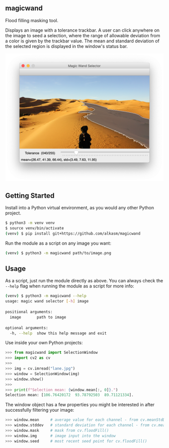 ## magicwand

Flood filling masking tool.

Displays an image with a tolerance trackbar. A user can click anywhere on the image to seed a selection, where the range of allowable deviation from a color is given by the trackbar value. The mean and standard deviation of the selected region is displayed in the window's status bar.

![Example Image](readme-example.png)

## Getting Started

Install into a Python virtual environment, as you would any other Python project.

```sh
$ python3 -m venv venv
$ source venv/bin/activate
(venv) $ pip install git+https://github.com/alkasm/magicwand
```

Run the module as a script on any image you want:

```sh
(venv) $ python3 -m magicwand path/to/image.png
```

## Usage

As a script, just run the module directly as above. You can always check the `--help` flag when running the module as a script for more info:

```sh
(venv) $ python3 -m magicwand --help
usage: magic wand selector [-h] image

positional arguments:
  image       path to image

optional arguments:
  -h, --help  show this help message and exit
```

Use inside your own Python projects:

```python
>>> from magicwand import SelectionWindow
>>> import cv2 as cv
>>> 
>>> img = cv.imread("lane.jpg")
>>> window = SelectionWindow(img)
>>> window.show()
>>> 
>>> print(f"Selection mean: {window.mean[:, 0]}.")
Selection mean: [106.76420172  93.78792503  89.71121334].
```

The window object has a few properties you might be interested in after successfully filtering your image:

```python
>>> window.mean     # average value for each channel - from cv.meanStdDev(img, mask)
>>> window.stddev   # standard deviation for each channel - from cv.meanStdDev(img, mask)
>>> window.mask     # mask from cv.floodFill()
>>> window.img      # image input into the window
>>> window.seed     # most recent seed point for cv.floodFill()
```
